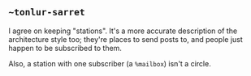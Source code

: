 ## `~tonlur-sarret`
I agree on keeping "stations". It's a more accurate description of the architecture style too; they're places to send posts to, and people just happen to be subscribed to them.

Also, a station with one subscriber (a `%mailbox`) isn't a circle.